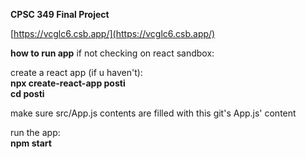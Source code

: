 **CPSC 349 Final Project**

[https://vcglc6.csb.app/](https://vcglc6.csb.app/)

**how to run app**
if not checking on react sandbox:

create a react app (if u haven't):<br>
**npx create-react-app posti**<br>
**cd posti**

make sure src/App.js contents are filled with this git's App.js' content

run the app:<br>
**npm start**
